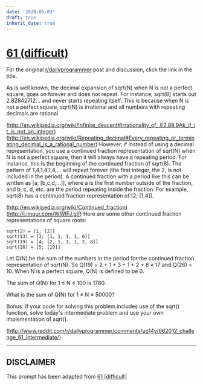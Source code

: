 ```yaml
---
date: '2020-05-03'
draft: true
inherit_date: true
---
```


# [61 (difficult)](https://www.reddit.com/r/dailyprogrammer/comments/uo1a3/662012_challenge_61_difficult/)

For the original [r/dailyprogrammer](https://www.reddit.com/r/dailyprogrammer/) post and discussion, click the link in the title.

As is well known, the decimal expansion of sqrt(N) when N is not a perfect square, goes on forever and does not repeat. For instance, sqrt(8) starts out 2.82842712... and never starts repeating itself. This is because when N is not a perfect square, sqrt(N) is irrational and all numbers with repeating decimals are rational. 

(http://en.wikipedia.org/wiki/Infinite_descent#Irrationality_of_.E2.88.9Ak_if_it_is_not_an_integer)
(http://en.wikipedia.org/wiki/Repeating_decimal#Every_repeating_or_terminating_decimal_is_a_rational_number)
However, if instead of using a decimal representation, you use a continued fraction representation of sqrt(N) when N is not a perfect square, then it will always have a repeating period. For instance, this is the beginning of the continued fraction of sqrt(8). The pattern of 1,4,1,4,1,4,... will repeat forever (the first integer, the 2, is not included in the period). A continued fraction with a period like this can be written as [a; [b,c,d,...]], where a is the first number outside of the fraction, and b, c, d, etc. are the period repeating inside the fraction. For example, sqrt(8) has a continued fraction representation of [2; [1,4]].

(http://en.wikipedia.org/wiki/Continued_fraction)
(http://i.imgur.com/WWlFJ.gif)
Here are some other continued fraction representations of square roots:


```
sqrt(2) = [1; [2]]
sqrt(13) = [3; [1, 1, 1, 1, 6]]
sqrt(19) = [4; [2, 1, 3, 1, 2, 8]]
sqrt(26) = [5; [10]]
```
Let Q(N) be the sum of the numbers in the period for the continued fraction representation of sqrt(N). So Q(19) = 2 + 1 + 3 + 1 + 2 + 8 = 17 and Q(26) = 10. When N is a perfect square, Q(N) is defined to be 0.

The sum of Q(N) for 1 ≤ N ≤ 100 is 1780. 

What is the sum of Q(N) for 1 ≤ N ≤ 50000? 

Bonus: If your code for solving this problem includes use of the sqrt() function, solve today's intermediate problem and use your own implementation of sqrt().

(http://www.reddit.com/r/dailyprogrammer/comments/uo14v/662012_challenge_61_intermediate/)

----
## **DISCLAIMER**
This prompt has been adapted from [61 [difficult]](https://www.reddit.com/r/dailyprogrammer/comments/uo1a3/662012_challenge_61_difficult/
)
